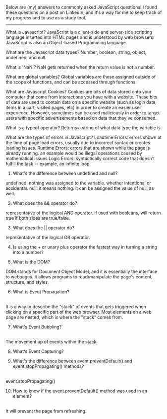 Below are (my) answers to commonly asked JavaScript questions! I found these questions on a post on LinkedIn, and it's a way for me to keep track of my progress and to use as a study tool. 

---------------------------------------------------------------
What is Javascript?
JavaScript is a client-side and server-side scripting language inserted into HTML pages and is understood by web browsers. JavaScript is also an Object-based Programming language.

What are the Javascript data types?
Number, boolean, string, object, undefined, and null.

What is 'NaN'?
NaN gets returned when the return value is not a number. 

What are global variables?
Global variables are those assigned outside of the scope of functions, and can be accessed through functions 

What are Javascript Cookies?
Cookies are bits of data stored onto your computer that come from interactions you have with a website. These bits of data are used to contain data on a specific website (such as login data, items in a cart, visited pages, etc) in order to create an easier user experience. However, sometimes can be used maliciously in order to target users with specific advertisements based on data that they've consumed. 

What is a typeof operator?
Returns a string of what data type the variable is. 

What are the types of errors in Javascript?
Loadtime Errors: errors shown at the time of page load errors, usually due to incorrect syntax or creates loading issues.
Runtime Errors: errors that are shown while the page is already running. an example would be illegal operations caused by mathematical issues
Logic Errors: syntactically correct code that doesn't fulfill the task -- example, an infinite loop 

1. What's the difference between undefined and null?

undefined: nothing was assigned to the variable. whether intentional or accidental. 
null: it means nothing. it can be assigned the value of null, as well. 

2. What does the && operator do?

representative of the logical AND operator. if used with booleans, will return true if both sides are true/false. 


3. What does the || operator do?

representative of the logical OR operator.

4. Is using the + or unary plus operator the fastest way in turning a string into a number?


5. What is the DOM?

DOM stands for Document Object Model, and it is essentially the interface to webpages. it allows programs to read/manipulate the page's content, structure, and styles.


6. What is Event Propagation? 
<br>
It is a way to describe the "stack" of events that gets triggered when clicking on a specific part of the web browser. Most elements on a web page are nested, which is where the "stack" comes from. 

7. What's Event Bubbling?
<br>
The movement up of events within the stack.


8. What's Event Capturing?


9. What's the difference between event.preventDefault() and event.stopPropagating() methods?
<br>
event.stopPropagating() 

10. How to know if the event.preventDefault() method was used in an element?
<br>
It will prevent the page from refreshing.




